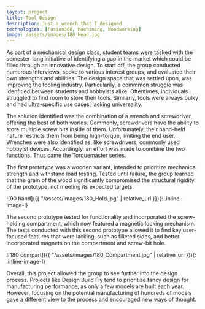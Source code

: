 ```yaml
---
layout: project
title: Tool Design
description: Just a wrench that I designed
technologies: [Fusion360, Machining, Woodworking]
image: /assets/images/180_Head.jpg
---
```



As part of a mechanical design class, student teams were tasked with the semester-long initiative of identifying a gap in the market which could be filled through an innovative design. To start off, the group conducted numerous interviews, spoke to various interest groups, and evaluated their own strengths and abilities. The design space that was settled upon, was improving the tooling industry. Particularily, a commmon struggle was idenfitied between students and hobbyists alike. Oftentimes, individuals struggled to find room to store their tools. Similarly, tools were always bulky and had ultra-specific use cases, lacking universality.

The solution identified was the combination of a wrench and screwdriver, offering the best of both worlds. Commonly, screwdrivers have the ability to store multiple screw bits inside of them. Unfortunately, their hand-held nature restricts them from being high-torque, limiting the end user. Wrenches were also identified as, like screwdrivers, commonly used hobbyist devices. Accordingly, an effort was made to combine the two functions. Thus came the Torquemaster series.

The first prototype was a wooden variant, intended to prioritize mechanical strength and withstand load testing. Tested until failure, the group learned that the grain of the wood significantly compromised the structural rigidity of the prototype, not meeting its expected targets.


![90 hand]({{ "/assets/images/180_Hold.jpg" | relative_url }}){: .inline-image-l}

The second prototype tested for functionality and incorporated the screw-holding compartment, which now featured a magnetic locking mechanism. The tests conducted with this second prototype allowed it to find key user-focused features that were lacking, such as filleted sides, and better incorporated magnets on the compartment and screw-bit hole.


![180 compart]({{ "/assets/images/180_Compartment.jpg" | relative_url }}){: .inline-image-l}


Overall, this project allowed the group to see further into the design process. Projects like Design Build Fly tend to prioritize fancy design for manufacturing performance, as only a few models are built each year. However, focusing on the potential manufacturing of hundreds of models gave a different view to the process and encouraged new ways of thought. 